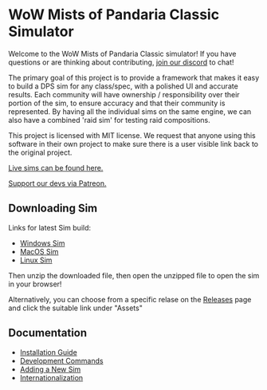 # WoW Mists of Pandaria Classic Simulator

Welcome to the WoW Mists of Pandaria Classic simulator! If you have questions or are thinking about contributing, [join our discord](https://discord.gg/jJMPr9JWwx) to chat!

The primary goal of this project is to provide a framework that makes it easy to build a DPS sim for any class/spec, with a polished UI and accurate results. Each community will have ownership / responsibility over their portion of the sim, to ensure accuracy and that their community is represented. By having all the individual sims on the same engine, we can also have a combined 'raid sim' for testing raid compositions.

This project is licensed with MIT license. We request that anyone using this software in their own project to make sure there is a user visible link back to the original project.

[Live sims can be found here.](https://wowsims.github.io/mop 'https://wowsims.github.io/mop')

[Support our devs via Patreon.](https://www.patreon.com/wowsims)

## Downloading Sim

Links for latest Sim build:

-   [Windows Sim](https://github.com/wowsims/mop/releases/latest/download/wowsimmop-windows.exe.zip)
-   [MacOS Sim](https://github.com/wowsims/mop/releases/latest/download/wowsimmop-amd64-darwin.zip)
-   [Linux Sim](https://github.com/wowsims/mop/releases/latest/download/wowsimmop-amd64-linux.zip)

Then unzip the downloaded file, then open the unzipped file to open the sim in your browser!

Alternatively, you can choose from a specific relase on the [Releases](https://github.com/wowsims/mop/releases) page and click the suitable link under "Assets"

## Documentation

- [Installation Guide](docs/installation.md)
- [Development Commands](docs/commands.md)
- [Adding a New Sim](docs/adding_sim.md)
- [Internationalization](docs/i18n_guide.md)
